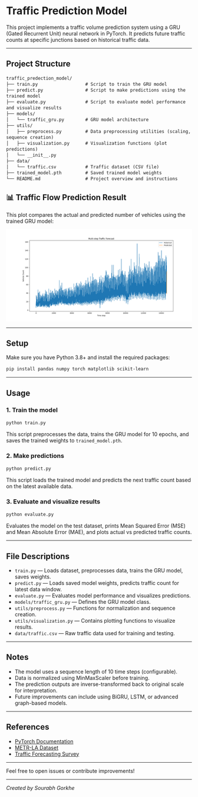 
# Traffic Prediction Model

This project implements a traffic volume prediction system using a GRU (Gated Recurrent Unit) neural network in PyTorch. It predicts future traffic counts at specific junctions based on historical traffic data.

---

## Project Structure

```
traffic_predection_model/
├── train.py                  # Script to train the GRU model
├── predict.py                # Script to make predictions using the trained model
├── evaluate.py               # Script to evaluate model performance and visualize results
├── models/
│   └── traffic_gru.py        # GRU model architecture
├── utils/
│   ├── preprocess.py         # Data preprocessing utilities (scaling, sequence creation)
│   ├── visualization.py      # Visualization functions (plot predictions)
│   └── __init__.py
├── data/
│   └── traffic.csv           # Traffic dataset (CSV file)
├── trained_model.pth         # Saved trained model weights
└── README.md                 # Project overview and instructions
```


## 📊 Traffic Flow Prediction Result

This plot compares the actual and predicted number of vehicles using the trained GRU model:

![Prediction vs Actual](images/multi_step_traffic_forecast.png)

---

## Setup

Make sure you have Python 3.8+ and install the required packages:

```bash
pip install pandas numpy torch matplotlib scikit-learn
```

---

## Usage

### 1. Train the model

```bash
python train.py
```

This script preprocesses the data, trains the GRU model for 10 epochs, and saves the trained weights to `trained_model.pth`.

### 2. Make predictions

```bash
python predict.py
```

This script loads the trained model and predicts the next traffic count based on the latest available data.

### 3. Evaluate and visualize results

```bash
python evaluate.py
```

Evaluates the model on the test dataset, prints Mean Squared Error (MSE) and Mean Absolute Error (MAE), and plots actual vs predicted traffic counts.

---

## File Descriptions

- `train.py` — Loads dataset, preprocesses data, trains the GRU model, saves weights.
- `predict.py` — Loads saved model weights, predicts traffic count for latest data window.
- `evaluate.py` — Evaluates model performance and visualizes predictions.
- `models/traffic_gru.py` — Defines the GRU model class.
- `utils/preprocess.py` — Functions for normalization and sequence creation.
- `utils/visualization.py` — Contains plotting functions to visualize results.
- `data/traffic.csv` — Raw traffic data used for training and testing.

---

## Notes

- The model uses a sequence length of 10 time steps (configurable).
- Data is normalized using MinMaxScaler before training.
- The prediction outputs are inverse-transformed back to original scale for interpretation.
- Future improvements can include using BiGRU, LSTM, or advanced graph-based models.

---

## References

- [PyTorch Documentation](https://pytorch.org/docs/stable/index.html)
- [METR-LA Dataset](https://github.com/liyaguang/DCRNN)
- [Traffic Forecasting Survey](https://arxiv.org/abs/1708.04811)

---

Feel free to open issues or contribute improvements!

---

*Created by Sourabh Gorkhe*
